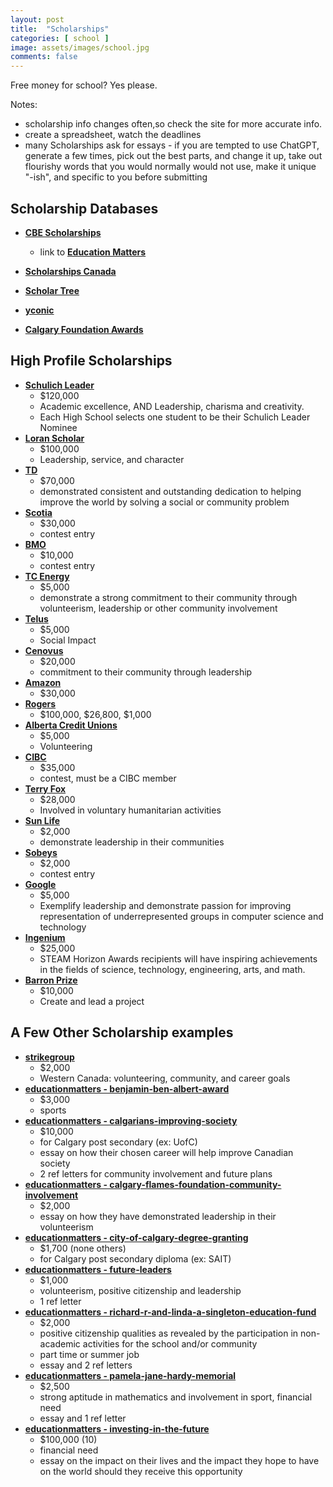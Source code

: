 ```yaml
---
layout: post
title:  "Scholarships"
categories: [ school ]
image: assets/images/school.jpg
comments: false
---
```


Free money for school? Yes please.

Notes:
- scholarship info changes often,so check the site for more accurate info.
- create a spreadsheet, watch the deadlines
- many Scholarships ask for essays - if you are tempted to use ChatGPT, generate a few times, pick out the best parts, and change it up, take out flourishy words that you would normally would not use, make it unique "-ish", and specific to you before submitting

## Scholarship Databases

+ **[CBE Scholarships](https://cbe.ab.ca/programs/high-school/Pages/awards-scholarships.aspx)**
    - link to **[Education Matters](https://www.educationmatters.ca/students/)**

+ **[Scholarships Canada](https://www.scholarshipscanada.com/)**
+ **[Scholar Tree](https://scholartree.ca/)**
+ **[yconic](https://yconic.com/)**
+ **[Calgary Foundation Awards](https://calgaryfoundation.org/student-awards/)**

## High Profile Scholarships

+ **[Schulich Leader](https://schulichleaders.com/)**
    - $120,000
    - Academic excellence, AND Leadership, charisma and creativity.
    - Each High School selects one student to be their Schulich Leader Nominee
+ **[Loran Scholar](https://loranscholar.ca/)**
    - $100,000
    - Leadership, service, and character
+ **[TD](https://www.td.com/ca/en/personal-banking/solutions/student-banking/community-leadership-scholarship-for-canadians)**
    - $70,000
    - demonstrated consistent and outstanding dedication to helping improve the world by solving a social or community problem
+ **[Scotia](https://www.scotiabank.com/ca/en/personal/bank-accounts/students/scholarship-contest.html)**
    - $30,000
    - contest entry
+ **[BMO](https://yconic.55rush.com/bmo)**
    - $10,000
    - contest entry
+ **[TC Energy](https://www.tcenergy.com/community-giving/scholarships/Canada-En/)**
    - $5,000
    - demonstrate a strong commitment to their community through volunteerism, leadership or other community involvement
+ **[Telus](https://www.friendlyfuture.com/en/foundation/social-impact-bursary)**
    - $5,000
    - Social Impact
+ **[Cenovus](https://www.cenovus.com/Careers/Students-and-new-grads/STEM-Scholarship)**
    - $20,000
    - commitment to their community through leadership
+ **[Amazon](https://www.amazonfutureengineer.ca/programs/scholarships/)**
    - $30,000
+ **[Rogers](https://about.rogers.com/our-impact/ted-rogers-scholarships/)**
    - $100,000, $26,800, $1,000
+ **[Alberta Credit Unions](https://albertacreditunions.com/be-ready/student-life/future-leader-of-alberta-scholarship/)**
    - $5,000
    - Volunteering
+ **[CIBC](https://www.cibc.com/en/student/scholarships-and-contests/full-ride.html)**
    - $35,000
    - contest, must be a CIBC member
+ **[Terry Fox](https://terryfoxawards.ca/applicant-information/)**
    - $28,000
    - Involved in voluntary humanitarian activities
+ **[Sun Life](https://www.sunlifeglobalinvestments.com/en/about-us/livebright-scholarship-program/)**
    - $2,000
    - demonstrate leadership in their communities
+ **[Sobeys](https://yconic.55rush.com/foodforthought)**
    - $2,000
    - contest entry
+ **[Google](https://buildyourfuture.withgoogle.com/scholarships/generation-google-scholarship)**
    - $5,000
    - Exemplify leadership and demonstrate passion for improving representation of underrepresented groups in computer science and technology
+ **[Ingenium](https://steamhorizonawards.ca/)**
    - $25,000
    - STEAM Horizon Awards recipients will have inspiring achievements in the fields of science, technology, engineering, arts, and math.
+ **[Barron Prize](https://barronprize.org/)**
    - $10,000
    - Create and lead a project

## A Few Other Scholarship examples

+ **[strikegroup](https://www.strikegroup.ca/scholarships/)**
    - $2,000
    - Western Canada: volunteering, community, and career goals
+ **[educationmatters - benjamin-ben-albert-award](https://www.educationmatters.ca/awards/benjamin-ben-albert-award/)**
    - $3,000
    - sports
+ **[educationmatters - calgarians-improving-society](https://www.educationmatters.ca/awards/calgarians-improving-society-award/)**
    - $10,000
    - for Calgary post secondary (ex: UofC)
    - essay on how their chosen career will help improve Canadian society
    - 2 ref letters for community involvement and future plans
+ **[educationmatters - calgary-flames-foundation-community-involvement](https://www.educationmatters.ca/awards/calgary-flames-foundation-community-involvement-scholarship/)**
    - $2,000
    - essay on how they have demonstrated leadership in their volunteerism
+ **[educationmatters - city-of-calgary-degree-granting](https://www.educationmatters.ca/awards/city-of-calgary-degree-granting-scholarship/)**
    - $1,700 (none others)
    - for Calgary post secondary diploma (ex: SAIT)
+ **[educationmatters - future-leaders ](https://www.educationmatters.ca/awards/educationmatters-future-leaders-award/)**
    - $1,000
    - volunteerism, positive citizenship and leadership
    - 1 ref letter
+ **[educationmatters - richard-r-and-linda-a-singleton-education-fund](https://www.educationmatters.ca/awards/richard-r-and-linda-a-singleton-education-fund-award/)**
    - $2,000
    - positive citizenship qualities as revealed by the participation in non-academic activities for the school and/or community
    - part time or summer job
    - essay and 2 ref letters
+ **[educationmatters - pamela-jane-hardy-memorial](https://www.educationmatters.ca/awards/pamela-jane-hardy-memorial-award/)**
    - $2,500
    - strong aptitude in mathematics and involvement in sport, financial need
    - essay and 1 ref letter
+ **[educationmatters - investing-in-the-future](https://www.educationmatters.ca/awards/investing-in-the-future-award/)**
    - $100,000 (10)
    - financial need
    - essay on the impact on their lives and the impact they hope to have on the world should they receive this opportunity
